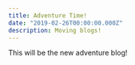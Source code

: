```yaml
---
title: Adventure Time!
date: "2019-02-26T00:00:00.000Z"
description: Moving blogs!
---
```


This will be the new adventure blog!


